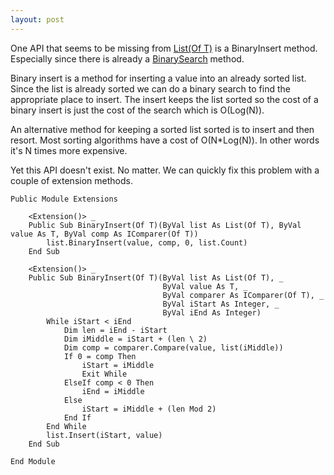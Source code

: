 ```yaml
---
layout: post
---
```

One API that seems to be missing from [List(Of T)](http://msdn2.microsoft.com/en-us/library/6sh2ey19.aspx) is a BinaryInsert method. Especially since there is already a [BinarySearch](http://msdn2.microsoft.com/en-us/library/3f90y839.aspx) method.

Binary insert is a method for inserting a value into an already sorted list.  Since the list is already sorted we can do a binary search to find the appropriate place to insert. The insert keeps the list sorted so the cost of a binary insert is just the cost of the search which is O(Log(N)).  

An alternative method for keeping a sorted list sorted is to insert and then resort. Most sorting algorithms have a cost of O(N*Log(N)). In other words it's N times more expensive.

Yet this API doesn't exist. No matter. We can quickly fix this problem with a couple of extension methods.

``` vbnet
Public Module Extensions

    <Extension()> _
    Public Sub BinaryInsert(Of T)(ByVal list As List(Of T), ByVal value As T, ByVal comp As IComparer(Of T))
        list.BinaryInsert(value, comp, 0, list.Count)
    End Sub

    <Extension()> _
    Public Sub BinaryInsert(Of T)(ByVal list As List(Of T), _
                                  ByVal value As T, _
                                  ByVal comparer As IComparer(Of T), _
                                  ByVal iStart As Integer, _
                                  ByVal iEnd As Integer)
        While iStart < iEnd
            Dim len = iEnd - iStart
            Dim iMiddle = iStart + (len \ 2)
            Dim comp = comparer.Compare(value, list(iMiddle))
            If 0 = comp Then
                iStart = iMiddle
                Exit While
            ElseIf comp < 0 Then
                iEnd = iMiddle
            Else
                iStart = iMiddle + (len Mod 2)
            End If
        End While
        list.Insert(iStart, value)
    End Sub

End Module
```

